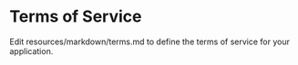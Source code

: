 # Terms of Service


Edit resources/markdown/terms.md to define the terms of service for your application.
